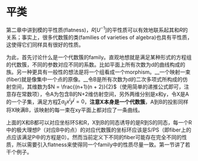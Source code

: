# 平类

第二章中讲到模的平性质(flatness)，$R[U^{-1}]$的平性质可以有效地联系起其和$R$的关系；事实上，很多代数簇的类(families of varieties of algebra)也具有平性质，这使得它们同样具有很好的性质。

为此，首先讨论什么是一个代数簇的family。直观地想就是满足某种形式的方程组的代数簇，不同的参数对应不同的系数。比如平面上所有次数为d的曲线构成的族。另一种更具有一般性的想法是将一个组看成一个morphism。__一个映射一束(fiber)就是像集中一个点的原像。__令B是所有次数为d的二次多项式所构成的仿射空间，其维数为$N = \frac{(n+1)(n + 2)}{2}$（使用简单的递推公式即可，注意存在常数项），令A为包含B的N+2维仿射空间，另外两维分别是x和y，令X是A的一个子集，满足方程$\sum a_{ij}x^iy^j = 0$，__注意X本身是一个代数簇__，A到B的投影同样将X映满B，该映射的每一束在xy平面上都对应了一条曲线。

上面的X和B都可以对应坐标环S和R，X到B的同态诱导的是R到S的同态，每一个R中的极大理想P（对应B中的点）的对应代数簇的坐标环应该是S/PS（即fiber上的点应该满足P中的方程是0）。然而当前定义下不同的fiber可能存在完全不同的性质，所以需要引入flatness来使得同一个family中的性质尽量一致。第一节讲了若干个例子。